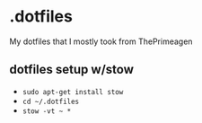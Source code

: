 # .dotfiles
My dotfiles that I mostly took from ThePrimeagen

## dotfiles setup w/stow
* `sudo apt-get install stow`
* `cd ~/.dotfiles`
* `stow -vt ~ *`

